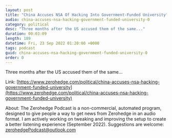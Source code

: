 ```yaml
---
layout: post
title: "China Accuses NSA Of Hacking Into Government-Funded University"
audio: china-accuses-nsa-hacking-government-funded-university-0
category: political
desc: "Three months after the US accused them of the same..."
duration: 00:03:09
length: 189
datetime: Fri, 23 Sep 2022 01:20:00 +0000
tags: podcast
guid: china-accuses-nsa-hacking-government-funded-university-0
order: 0
---
```

Three months after the US accused them of the same...

Link: [https://www.zerohedge.com/political/china-accuses-nsa-hacking-government-funded-university](https://www.zerohedge.com/political/china-accuses-nsa-hacking-government-funded-university)

About: The Zerohedge Podcast is a non-commercial, automated program, designed to give people a way to get news from Zerohedge in an audio format.  I am actively working on tweaking and improving the setup to create a better listening experience (September 2022).  Suggestions are welcome: [zerohedgePodcast@outlook.com](mailto:zerohedgePodcast@outlook.com)
